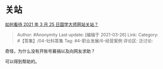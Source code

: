 # 关站
[如何看待 2021 年 3 月 25 日国学大师网站关站？](https://www.zhihu.com/question/451139912/answer/1799977636)

> Author: #Anonymity
> Last update: [编辑于 2021-03-26]
> Link:
> Category: #【答集】/04-社科答集
> Tag: #4-职业发展/6-经营案例
> 评论区:
> 泛讨论:

奇怪，为什么没有开账号募捐以及向网友求助？

可以得到帮助的。
